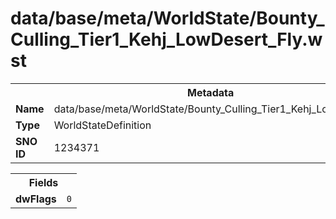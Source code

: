 <h1>data/base/meta/WorldState/Bounty_Culling_Tier1_Kehj_LowDesert_Fly.wst</h1><table><tr><th colspan="100%">Metadata</th></tr><tr><td><b>Name</b></td><td>data/base/meta/WorldState/Bounty_Culling_Tier1_Kehj_LowDesert_Fly.wst</td></tr><tr><td><b>Type</b></td><td>WorldStateDefinition</td></tr><tr><td><b>SNO ID</b></td><td>1234371</td></tr></table>

<table><tr><th colspan="100%">Fields</th></tr><tr><td><b>dwFlags</b></td><td><code>0</code></td></tr></table>

